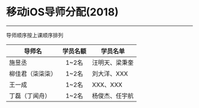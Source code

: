 # 移动iOS导师分配(2018)
- - - -

导师顺序按上课顺序排列

| 导师名  | 学员名额 | 学员名单            |
| ---- | :--: | --------------- |
| 施昱丞  | 1~2名 | 汪明天、梁秉奎 |
| 柳佳君（柒柒柒） | 1~2名 | 刘大洋、XXX |
| 王一成   | 1~2名 | XXX、XXX|
| 丁磊（丁闻舟） | 1~2名 | 杨俊杰、任宇航 |
